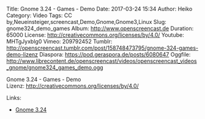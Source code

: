 Title: Gnome 3.24 - Games - Demo
Date: 2017-03-24 15:34
Author: Heiko
Category: Video
Tags: CC by,Neueinsteiger,screencast,Demo,Gnome,Gnome3,Linux
Slug: gnome324_demo_games
Album: http://www.openscreencast.de
Duration: 65000
License: http://creativecommons.org/licenses/by/4.0/
Youtube: MHTgJyxblg0
Vimeo: 209792452
Tumblr: http://openscreencast.tumblr.com/post/158748473795/gnome-324-games-demo-lizenz
Diaspora: https://pod.geraspora.de/posts/6080647
Oggfile: http://www.librecontent.de/openscreencast/videos/openscreencast_videos_gnome/gnome324_games_demo.ogg

Gnome 3.24 - Games - Demo  
Lizenz: <http://creativecommons.org/licenses/by/4.0/>  
  

Links:

  * [Gnome 3.24](https://help.gnome.org/misc/release-notes/3.24/)

